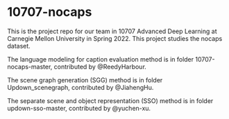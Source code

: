 # 10707-nocaps
 
This is the project repo for our team in 10707 Advanced Deep Learning at Carnegie Mellon University in Spring 2022. This project studies the nocaps dataset.

The language modeling for caption evaluation method is in folder 10707-nocaps-master, contributed by @ReedyHarbour.

The scene graph generation (SGG) method is in folder Updown_scenegraph, contributed by @JiahengHu.

The separate scene and object representation (SSO) method is in folder updown-sso-master, contributed by @yuchen-xu.

